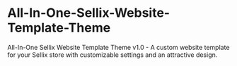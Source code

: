 # All-In-One-Sellix-Website-Template-Theme
All-In-One Sellix Website Template Theme v1.0 - A custom website template for your Sellix store with customizable settings and an attractive design.
